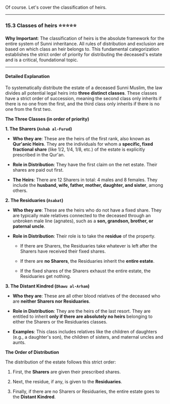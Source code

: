 Of course. Let's cover the classification of heirs.

---

### 15.3 Classes of heirs ⭐⭐⭐⭐⭐

**Why Important**: The classification of heirs is the absolute framework for the entire system of Sunni inheritance. All rules of distribution and exclusion are based on which class an heir belongs to. This fundamental categorization establishes the strict order of priority for distributing the deceased's estate and is a critical, foundational topic.

---

#### Detailed Explanation

To systematically distribute the estate of a deceased Sunni Muslim, the law divides all potential legal heirs into **three distinct classes**. These classes have a strict order of succession, meaning the second class only inherits if there is no one from the first, and the third class only inherits if there is no one from the first two.

**The Three Classes (in order of priority)**

**1. The Sharers (`Ashab al-Furud`)**

- **Who they are**: These are the heirs of the first rank, also known as **Qur'anic Heirs**. They are the individuals for whom a **specific, fixed fractional share** (like 1/2, 1/4, 1/8, etc.) of the estate is explicitly prescribed in the Qur'an.
    
- **Role in Distribution**: They have the first claim on the net estate. Their shares are paid out first.
    
- **The Heirs**: There are 12 Sharers in total: 4 males and 8 females. They include the **husband, wife, father, mother, daughter, and sister**, among others.
    

**2. The Residuaries (`Asabat`)**

- **Who they are**: These are the heirs who do not have a fixed share. They are typically male relatives connected to the deceased through an unbroken male line (agnates), such as a **son, grandson, brother, or paternal uncle**.
    
- **Role in Distribution**: Their role is to take the **residue** of the property.
    
    - If there are Sharers, the Residuaries take whatever is left after the Sharers have received their fixed shares.
        
    - If there are **no Sharers**, the Residuaries inherit the **entire estate**.
        
    - If the fixed shares of the Sharers exhaust the entire estate, the Residuaries get nothing.
        

**3. The Distant Kindred (`Dhawu al-Arham`)**

- **Who they are**: These are all other blood relatives of the deceased who are **neither Sharers nor Residuaries**.
    
- **Role in Distribution**: They are the heirs of the last resort. They are entitled to inherit **only if there are absolutely no heirs** belonging to either the Sharers or the Residuaries classes.
    
- **Examples**: This class includes relatives like the children of daughters (e.g., a daughter's son), the children of sisters, and maternal uncles and aunts.
    

**The Order of Distribution**

The distribution of the estate follows this strict order:

1. First, the **Sharers** are given their prescribed shares.
    
2. Next, the residue, if any, is given to the **Residuaries**.
    
3. Finally, if there are no Sharers or Residuaries, the entire estate goes to the **Distant Kindred**.
